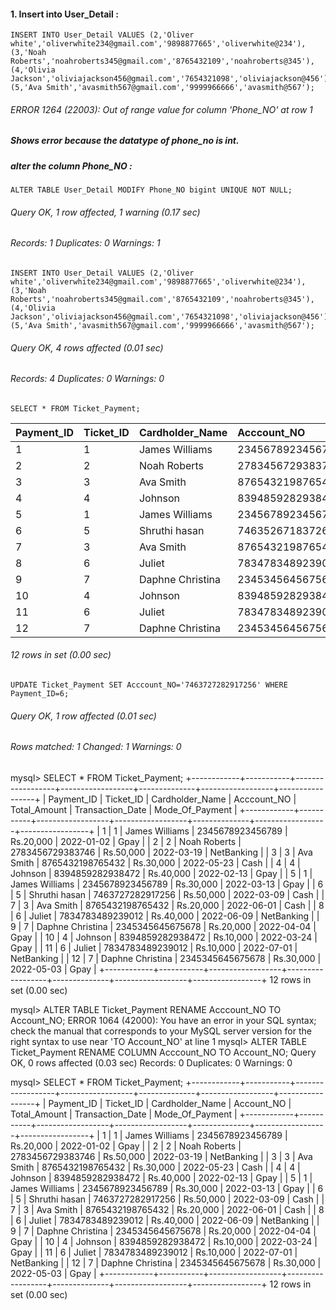 #### 1. Insert into User_Detail :
```select
INSERT INTO User_Detail VALUES (2,'Oliver white','oliverwhite234@gmail.com','9898877665','oliverwhite@234'),(3,'Noah Roberts','noahroberts345@gmail.com','8765432109','noahroberts@345'),(4,'Olivia
Jackson','oliviajackson456@gmail.com','7654321098','oliviajackson@456'),(5,'Ava Smith','avasmith567@gmail.com','9999966666','avasmith@567');
```
###### ERROR 1264 (22003): Out of range value for column 'Phone_NO' at row 1
##### Shows error because the datatype of phone_no is int.

##### alter the column Phone_NO :

```syntax
ALTER TABLE User_Detail MODIFY Phone_NO bigint UNIQUE NOT NULL;
```
###### Query OK, 1 row affected, 1 warning (0.17 sec)
###### Records: 1  Duplicates: 0  Warnings: 1

```syntax
INSERT INTO User_Detail VALUES (2,'Oliver white','oliverwhite234@gmail.com','9898877665','oliverwhite@234'),(3,'Noah Roberts','noahroberts345@gmail.com','8765432109','noahroberts@345'),(4,'Olivia
Jackson','oliviajackson456@gmail.com','7654321098','oliviajackson@456'),(5,'Ava Smith','avasmith567@gmail.com','9999966666','avasmith@567');
```
###### Query OK, 4 rows affected (0.01 sec)
###### Records: 4  Duplicates: 0  Warnings: 0


```syntax
SELECT * FROM Ticket_Payment;
```

| Payment_ID | Ticket_ID | Cardholder_Name  | Acccount_NO       | Total_Amount | Transaction_Date | Mode_Of_Payment |
|:-----------|:----------|:-----------------|:------------------|:-------------|:-----------------|:----------------|
|          1 |         1 | James Williams   |  2345678923456789 | Rs.20,000    | 2022-01-02       | Gpay            |
|          2 |         2 | Noah Roberts     |  2783456729383746 | Rs.50,000    | 2022-03-19       | NetBanking      |
|          3 |         3 | Ava Smith        |  8765432198765432 | Rs.30,000    | 2022-05-23       | Cash            |
|          4 |         4 | Johnson          |  8394859282938472 | Rs.40,000    | 2022-02-13       | Gpay            |
|          5 |         1 | James Williams   |  2345678923456789 | Rs.30,000    | 2022-03-13       | Gpay            |
|          6 |         5 | Shruthi hasan    | 74635267183726384 | Rs.50,000    | 2022-03-09       | Cash            |
|          7 |         3 | Ava Smith        |  8765432198765432 | Rs.20,000    | 2022-06-01       | Cash            |
|          8 |         6 | Juliet           |  7834783489239012 | Rs.40,000    | 2022-06-09       | NetBanking      |
|          9 |         7 | Daphne Christina |  2345345645675678 | Rs.20,000    | 2022-04-04       | Gpay            |
|         10 |         4 | Johnson          |  8394859282938472 | Rs.10,000    | 2022-03-24       | Gpay            |
|         11 |         6 | Juliet           |  7834783489239012 | Rs.10,000    | 2022-07-01       | NetBanking      |
|         12 |         7 | Daphne Christina |  2345345645675678 | Rs.30,000    | 2022-05-03       | Gpay            |

###### 12 rows in set (0.00 sec)

```syntax
UPDATE Ticket_Payment SET Acccount_NO='7463727282917256' WHERE Payment_ID=6;
```
###### Query OK, 1 row affected (0.01 sec)
###### Rows matched: 1  Changed: 1  Warnings: 0

mysql> SELECT * FROM Ticket_Payment;
+------------+-----------+------------------+------------------+--------------+------------------+-----------------+
| Payment_ID | Ticket_ID | Cardholder_Name  | Acccount_NO      | Total_Amount | Transaction_Date | Mode_Of_Payment |
+------------+-----------+------------------+------------------+--------------+------------------+-----------------+
|          1 |         1 | James Williams   | 2345678923456789 | Rs.20,000    | 2022-01-02       | Gpay            |
|          2 |         2 | Noah Roberts     | 2783456729383746 | Rs.50,000    | 2022-03-19       | NetBanking      |
|          3 |         3 | Ava Smith        | 8765432198765432 | Rs.30,000    | 2022-05-23       | Cash            |
|          4 |         4 | Johnson          | 8394859282938472 | Rs.40,000    | 2022-02-13       | Gpay            |
|          5 |         1 | James Williams   | 2345678923456789 | Rs.30,000    | 2022-03-13       | Gpay            |
|          6 |         5 | Shruthi hasan    | 7463727282917256 | Rs.50,000    | 2022-03-09       | Cash            |
|          7 |         3 | Ava Smith        | 8765432198765432 | Rs.20,000    | 2022-06-01       | Cash            |
|          8 |         6 | Juliet           | 7834783489239012 | Rs.40,000    | 2022-06-09       | NetBanking      |
|          9 |         7 | Daphne Christina | 2345345645675678 | Rs.20,000    | 2022-04-04       | Gpay            |
|         10 |         4 | Johnson          | 8394859282938472 | Rs.10,000    | 2022-03-24       | Gpay            |
|         11 |         6 | Juliet           | 7834783489239012 | Rs.10,000    | 2022-07-01       | NetBanking      |
|         12 |         7 | Daphne Christina | 2345345645675678 | Rs.30,000    | 2022-05-03       | Gpay            |
+------------+-----------+------------------+------------------+--------------+------------------+-----------------+
12 rows in set (0.00 sec)

mysql> ALTER TABLE Ticket_Payment RENAME Acccount_NO TO Account_NO;
ERROR 1064 (42000): You have an error in your SQL syntax; check the manual that corresponds to your MySQL server version for the right syntax to use near 'TO Account_NO' at line 1
mysql> ALTER TABLE Ticket_Payment RENAME COLUMN Acccount_NO TO Account_NO;
Query OK, 0 rows affected (0.03 sec)
Records: 0  Duplicates: 0  Warnings: 0

mysql> SELECT * FROM Ticket_Payment;
+------------+-----------+------------------+------------------+--------------+------------------+-----------------+
| Payment_ID | Ticket_ID | Cardholder_Name  | Account_NO       | Total_Amount | Transaction_Date | Mode_Of_Payment |
+------------+-----------+------------------+------------------+--------------+------------------+-----------------+
|          1 |         1 | James Williams   | 2345678923456789 | Rs.20,000    | 2022-01-02       | Gpay            |
|          2 |         2 | Noah Roberts     | 2783456729383746 | Rs.50,000    | 2022-03-19       | NetBanking      |
|          3 |         3 | Ava Smith        | 8765432198765432 | Rs.30,000    | 2022-05-23       | Cash            |
|          4 |         4 | Johnson          | 8394859282938472 | Rs.40,000    | 2022-02-13       | Gpay            |
|          5 |         1 | James Williams   | 2345678923456789 | Rs.30,000    | 2022-03-13       | Gpay            |
|          6 |         5 | Shruthi hasan    | 7463727282917256 | Rs.50,000    | 2022-03-09       | Cash            |
|          7 |         3 | Ava Smith        | 8765432198765432 | Rs.20,000    | 2022-06-01       | Cash            |
|          8 |         6 | Juliet           | 7834783489239012 | Rs.40,000    | 2022-06-09       | NetBanking      |
|          9 |         7 | Daphne Christina | 2345345645675678 | Rs.20,000    | 2022-04-04       | Gpay            |
|         10 |         4 | Johnson          | 8394859282938472 | Rs.10,000    | 2022-03-24       | Gpay            |
|         11 |         6 | Juliet           | 7834783489239012 | Rs.10,000    | 2022-07-01       | NetBanking      |
|         12 |         7 | Daphne Christina | 2345345645675678 | Rs.30,000    | 2022-05-03       | Gpay            |
+------------+-----------+------------------+------------------+--------------+------------------+-----------------+
12 rows in set (0.00 sec)
